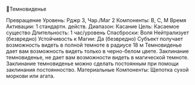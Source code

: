 
Темновиденье

Превращение
Уровень: Рджр 3, Чар./Маг 2
Компоненты: В, С, М
Время Активации: 1 стандартн. действ.
Диапазон: Касание
Цель: Касаемое существо
Длительность: 1 час/уровень
Спасброски: Воля Нейтрализует
(безвредно)
Устойчивость к Магии: Да (безвредно)
Субъект получает возможность видеть в
полной темноте в радиусе 18 м Темновиденье дает вам возможность видеть
только в черно-белом цвете. Заклинание
темновиденье, не дает вам возможности
видеть в магической темноте.
Заклинание темновиденье можно сделать постоянным при помощи заклинания постоянноство.
Материальные Компоненты: Щепотка сухой моркови или агата.